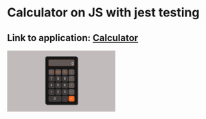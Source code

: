 # Calculator on JS with jest testing

## Link to application: [Calculator](https://mariagaligina.github.io/calculatorJS/html/index.html)

<img src="https://github.com/MariaGaligina/calculatorJS/blob/master/calculator.jpg" width=50%>

